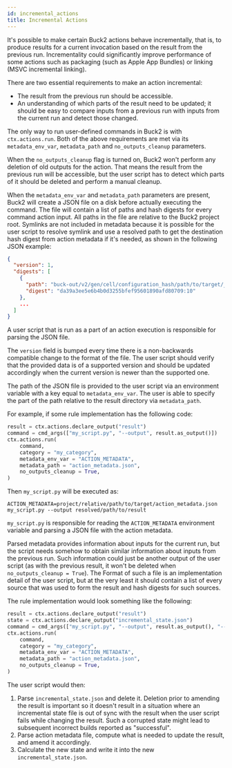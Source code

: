 ```yaml
---
id: incremental_actions
title: Incremental Actions
---
```


It's possible to make certain Buck2 actions behave incrementally, that is, to
produce results for a current invocation based on the result from the previous
run. Incrementality could significantly improve performance of some actions such
as packaging (such as Apple App Bundles) or linking (MSVC incremental linking).

There are two essential requirements to make an action incremental:

- The result from the previous run should be accessible.
- An understanding of which parts of the result need to be updated; it should be
  easy to compare inputs from a previous run with inputs from the current run
  and detect those changed.

The only way to run user-defined commands in Buck2 is with `ctx.actions.run`.
Both of the above requirements are met via its `metadata_env_var`,
`metadata_path` and `no_outputs_cleanup` parameters.

When the `no_outputs_cleanup` flag is turned on, Buck2 won't perform any
deletion of old outputs for the action. That means the result from the previous
run will be accessible, but the user script has to detect which parts of it
should be deleted and perform a manual cleanup.

When the `metadata_env_var` and `metadata_path` parameters are present, Buck2
will create a JSON file on a disk before actually executing the command. The
file will contain a list of paths and hash digests for every command action
input. All paths in the file are relative to the Buck2 project root. Symlinks
are not included in metadata because it is possible for the user script to
resolve symlink and use a resolved path to get the destination hash digest from
action metadata if it's needed, as shown in the following JSON example:

```json
{
  "version": 1,
  "digests": [
    {
      "path": "buck-out/v2/gen/cell/configuration_hash/path/to/target/__target_name__/generated_file",
      "digest": "da39a3ee5e6b4b0d3255bfef95601890afd80709:10"
    },
    ...
  ]
}
```

A user script that is run as a part of an action execution is responsible for
parsing the JSON file.

The `version` field is bumped every time there is a non-backwards compatible
change to the format of the file. The user script should verify that the
provided data is of a supported version and should be updated accordingly when
the current version is newer than the supported one.

The path of the JSON file is provided to the user script via an environment
variable with a key equal to `metadata_env_var`. The user is able to specify the
part of the path relative to the result directory via `metadata_path`.

For example, if some rule implementation has the following code:

```python
result = ctx.actions.declare_output("result")
command = cmd_args(["my_script.py", "--output", result.as_output()])
ctx.actions.run(
    command,
    category = "my_category",
    metadata_env_var = "ACTION_METADATA",
    metadata_path = "action_metadata.json",
    no_outputs_cleanup = True,
)
```

Then `my_script.py` will be executed as:

```shell
ACTION_METADATA=project/relative/path/to/target/action_metadata.json my_script.py --output resolved/path/to/result
```

`my_script.py` is responsible for reading the `ACTION_METADATA` environment
variable and parsing a JSON file with the action metadata.

Parsed metadata provides information about inputs for the current run, but the
script needs somehow to obtain similar information about inputs from the
previous run. Such information could just be another output of the user script
(as with the previous result, it won't be deleted when
`no_outputs_cleanup = True`). The Format of such a file is an implementation
detail of the user script, but at the very least it should contain a list of
every source that was used to form the result and hash digests for such sources.

The rule implementation would look something like the following:

```python
result = ctx.actions.declare_output("result")
state = ctx.actions.declare_output("incremental_state.json")
command = cmd_args(["my_script.py", "--output", result.as_output(), "--incremental-state", state.as_output()])
ctx.actions.run(
    command,
    category = "my_category",
    metadata_env_var = "ACTION_METADATA",
    metadata_path = "action_metadata.json",
    no_outputs_cleanup = True,
)
```

The user script would then:

1. Parse `incremental_state.json` and delete it. Deletion prior to amending the
   result is important so it doesn't result in a situation where an incremental
   state file is out of sync with the result when the user script fails while
   changing the result. Such a corrupted state might lead to subsequent
   incorrect builds reported as "successful".
2. Parse action metadata file, compute what is needed to update the result, and
   amend it accordingly.
3. Calculate the new state and write it into the new `incremental_state.json`.
